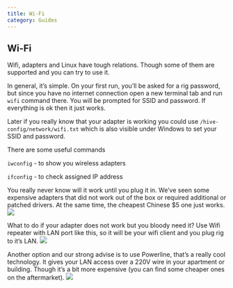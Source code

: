 ```yaml
---
title: Wi-Fi
category: Guides
---
```


## Wi-Fi
Wifi, adapters and Linux have tough relations. Though some of them are supported and you can try to use it.

In general, it’s simple. On your first run, you’ll be asked for a rig password, but since you have no internet connection open a new terminal tab and run `wifi` command there. You will be prompted for SSID and password. If everything is ok then it just works.

Later if you really know that your adapter is working you could use `/hive-config/network/wifi.txt` which is also visible under Windows to set your SSID and password.

There are some useful commands

`iwconfig` - to show you wireless adapters

`ifconfig` - to check assigned IP address

You really never know will it work until you plug it in. We’ve seen some expensive adapters that did not work out of the box or required additional or patched drivers. At the same time, the cheapest Chinese $5 one just works.
<img src="https://forum.hiveos.farm/uploads/editor/fr/15r49yq975r6.jpg">

What to do if your adapter does not work but you bloody need it? Use Wifi repeater with LAN port like this, so it will be your wifi client and you plug rig to it’s LAN.
<img src="https://forum.hiveos.farm/uploads/editor/vl/84uusnwpusqc.jpg">

Another option and our strong advise is to use Powerline, that’s a really cool technology. It gives your LAN access over a 220V wire in your apartment or building. Though it’s a bit more expensive (you can find some cheaper ones on the aftermarket).
<img src="https://forum.hiveos.farm/uploads/editor/91/g8qpyxvasnez.jpg">
